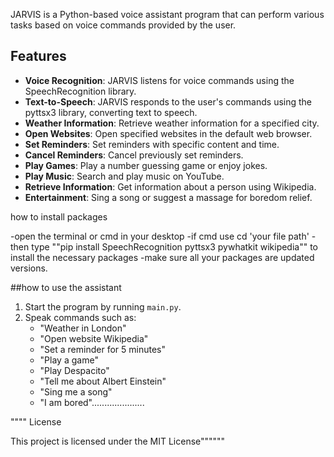 JARVIS is a Python-based voice assistant program that can perform various tasks based on voice commands provided by the user.


## Features

- **Voice Recognition**: JARVIS listens for voice commands using the SpeechRecognition library.
- **Text-to-Speech**: JARVIS responds to the user's commands using the pyttsx3 library, converting text to speech.
- **Weather Information**: Retrieve weather information for a specified city.
- **Open Websites**: Open specified websites in the default web browser.
- **Set Reminders**: Set reminders with specific content and time.
- **Cancel Reminders**: Cancel previously set reminders.
- **Play Games**: Play a number guessing game or enjoy jokes.
- **Play Music**: Search and play music on YouTube.
- **Retrieve Information**: Get information about a person using Wikipedia.
- **Entertainment**: Sing a song or suggest a massage for boredom relief.

how to install packages

-open the terminal or cmd in your desktop
-if cmd use cd 'your file path'
-then type ""pip install SpeechRecognition pyttsx3 pywhatkit wikipedia""
to install the necessary packages
-make sure all your packages are updated versions.

##how to use the assistant


1. Start the program by running `main.py`.
2. Speak commands such as:
   - "Weather in London"
   - "Open website Wikipedia"
   - "Set a reminder for 5 minutes"
   - "Play a game"
   - "Play Despacito"
   - "Tell me about Albert Einstein"
   - "Sing me a song"
   - "I am bored".....................


"""" License

This project is licensed under the MIT License""""""

